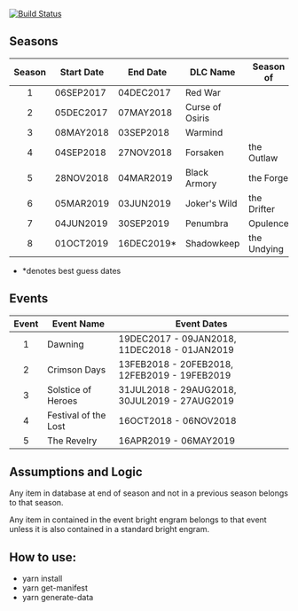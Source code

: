 [![Build Status](https://travis-ci.org/DestinyItemManager/d2-additional-info.svg?branch=master)](https://travis-ci.org/DestinyItemManager/d2-additional-info)

## Seasons

| Season | Start Date | End Date    | DLC Name        | Season of   |
| :----: | ---------- | ----------- | --------------- | ----------- |
|   1    | 06SEP2017  | 04DEC2017   | Red War         |             |
|   2    | 05DEC2017  | 07MAY2018   | Curse of Osiris |             |
|   3    | 08MAY2018  | 03SEP2018   | Warmind         |             |
|   4    | 04SEP2018  | 27NOV2018   | Forsaken        | the Outlaw  |
|   5    | 28NOV2018  | 04MAR2019   | Black Armory    | the Forge   |
|   6    | 05MAR2019  | 03JUN2019   | Joker's Wild    | the Drifter |
|   7    | 04JUN2019  | 30SEP2019   | Penumbra        | Opulence    |
|   8    | 01OCT2019  | 16DEC2019\* | Shadowkeep      | the Undying |

- \*denotes best guess dates

## Events

| Event | Event Name           | Event Dates                                  |
| :---: | -------------------- | -------------------------------------------- |
|   1   | Dawning              | 19DEC2017 - 09JAN2018, 11DEC2018 - 01JAN2019 |
|   2   | Crimson Days         | 13FEB2018 - 20FEB2018, 12FEB2019 - 19FEB2019 |
|   3   | Solstice of Heroes   | 31JUL2018 - 29AUG2018, 30JUL2019 - 27AUG2019 |
|   4   | Festival of the Lost | 16OCT2018 - 06NOV2018                        |
|   5   | The Revelry          | 16APR2019 - 06MAY2019                        |

## Assumptions and Logic

Any item in database at end of season and not in a previous season belongs to that season.

Any item in contained in the event bright engram belongs to that event unless it is also contained in a standard bright engram.

## How to use:

- yarn install
- yarn get-manifest
- yarn generate-data

